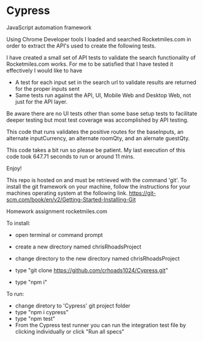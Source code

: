 # Cypress
JavaScript automation framework


Using Chrome Developer tools I loaded and searched Rocketmiles.com in order to extract the API's used to create the following tests. 

I have created a small set of API tests to validate the search functionality of Rocketmiles.com works.
For me to be satisfied that I have tested it effectively I would like to have
- A test for each input set in the search url to validate results are returned for the proper inputs sent
- Same tests run against the API, UI, Mobile Web and Desktop Web, not just for the API layer.

Be aware there are no UI tests other than some base setup tests to facilitate deeper testing but most test coverage was accomplished by API testing.

This code that runs validates the positive routes for the baseInputs, an alternate inputCurrency, an alternate roomQty, and an alernate guestQty.

This code takes a bit run so please be patient. 
My last execution of this code took 647.71 seconds to run or around 11 mins.

Enjoy!


This repo is hosted on and must be retrieved with the command 'git'.
To install the git framework on your machine, follow the instructions for your machines operating system at the following link.
https://git-scm.com/book/en/v2/Getting-Started-Installing-Git


Homework assignment rocketmiles.com

To install:
 - open terminal or command prompt
 - create a new directory named chrisRhoadsProject
 - change directory to the new directory named chrisRhoadsProject
 - type 
"git clone https://github.com/crhoads1024/Cypress.git"
 
 - type 
 "npm i"
 
  
To run:
 - change diretory to 'Cypress' git project folder
 - type "npm i cypress"
 - type 
 "npm test"
 - From the Cypress test runner you can run the integration test file by clicking individually or click "Run all specs"
 

